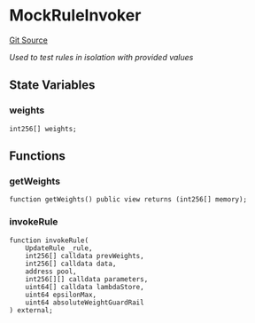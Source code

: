 # MockRuleInvoker
[Git Source](https://github.com/QuantAMMProtocol/QuantAMM-V1/blob/3cfe58cf30c64b95a2607d2672fb541c48d807e0/contracts/mock/MockRuleInvoker.sol)

*Used to test rules in isolation with provided values*


## State Variables
### weights

```solidity
int256[] weights;
```


## Functions
### getWeights


```solidity
function getWeights() public view returns (int256[] memory);
```

### invokeRule


```solidity
function invokeRule(
    UpdateRule _rule,
    int256[] calldata prevWeights,
    int256[] calldata data,
    address pool,
    int256[][] calldata parameters,
    uint64[] calldata lambdaStore,
    uint64 epsilonMax,
    uint64 absoluteWeightGuardRail
) external;
```

